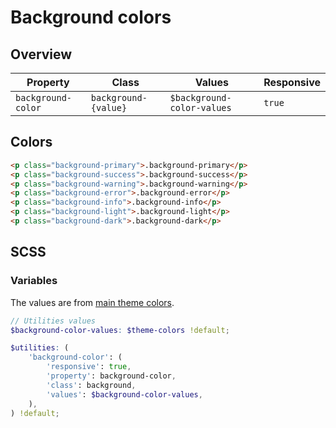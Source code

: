 <script setup>
import BackgroundColors from '@/components/BackgroundColors.vue';
</script>

# Background colors

## Overview

| Property           | Class                | Values                     | Responsive |
| ------------------ | -------------------- | -------------------------- | ---------- |
| `background-color` | `background-{value}` | `$background-color-values` | `true`     |

## Colors

<BackgroundColors />

```html
<p class="background-primary">.background-primary</p>
<p class="background-success">.background-success</p>
<p class="background-warning">.background-warning</p>
<p class="background-error">.background-error</p>
<p class="background-info">.background-info</p>
<p class="background-light">.background-light</p>
<p class="background-dark">.background-dark</p>
```

## SCSS

### Variables

The values are from [main theme colors](../customize/colors.md#main-theme-colors).

```scss
// Utilities values
$background-color-values: $theme-colors !default;

$utilities: (
    'background-color': (
        'responsive': true,
        'property': background-color,
        'class': background,
        'values': $background-color-values,
    ),
) !default;
```
